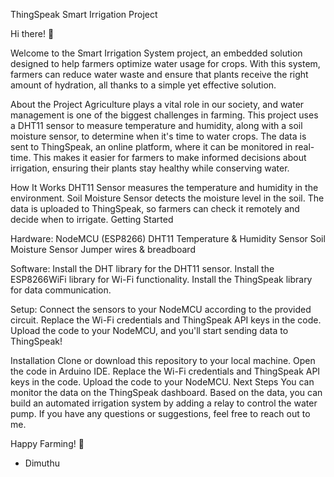 ThingSpeak Smart Irrigation Project

Hi there! 👋

Welcome to the Smart Irrigation System project, an embedded solution designed to help farmers optimize water usage for crops. With this system, farmers can reduce water waste and ensure that plants receive the right amount of hydration, all thanks to a simple yet effective solution.

About the Project
Agriculture plays a vital role in our society, and water management is one of the biggest challenges in farming. This project uses a DHT11 sensor to measure temperature and humidity, along with a soil moisture sensor, to determine when it's time to water crops. The data is sent to ThingSpeak, an online platform, where it can be monitored in real-time. This makes it easier for farmers to make informed decisions about irrigation, ensuring their plants stay healthy while conserving water.

How It Works
DHT11 Sensor measures the temperature and humidity in the environment.
Soil Moisture Sensor detects the moisture level in the soil.
The data is uploaded to ThingSpeak, so farmers can check it remotely and decide when to irrigate.
Getting Started

Hardware:
NodeMCU (ESP8266)
DHT11 Temperature & Humidity Sensor
Soil Moisture Sensor
Jumper wires & breadboard

Software:
Install the DHT library for the DHT11 sensor.
Install the ESP8266WiFi library for Wi-Fi functionality.
Install the ThingSpeak library for data communication.

Setup:
Connect the sensors to your NodeMCU according to the provided circuit.
Replace the Wi-Fi credentials and ThingSpeak API keys in the code.
Upload the code to your NodeMCU, and you'll start sending data to ThingSpeak!

Installation
Clone or download this repository to your local machine.
Open the code in Arduino IDE.
Replace the Wi-Fi credentials and ThingSpeak API keys in the code.
Upload the code to your NodeMCU.
Next Steps
You can monitor the data on the ThingSpeak dashboard.
Based on the data, you can build an automated irrigation system by adding a relay to control the water pump.
If you have any questions or suggestions, feel free to reach out to me.

Happy Farming! 🌱
- Dimuthu
